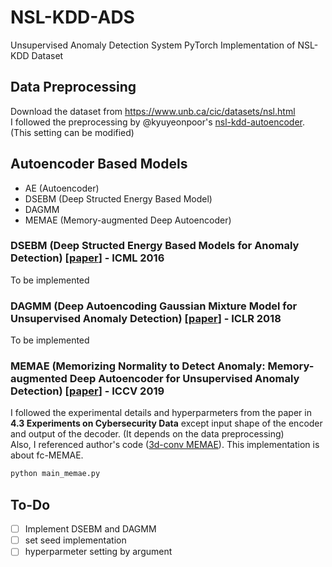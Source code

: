 # NSL-KDD-ADS
Unsupervised Anomaly Detection System PyTorch Implementation of NSL-KDD Dataset

## Data Preprocessing
Download the dataset from https://www.unb.ca/cic/datasets/nsl.html   
I followed the preprocessing by @kyuyeonpoor's [nsl-kdd-autoencoder](https://github.com/kyuyeonpooh/nsl-kdd-autoencoder). (This setting can be modified)

## Autoencoder Based Models
* AE (Autoencoder)
* DSEBM (Deep Structed Energy Based Model)
* DAGMM
* MEMAE (Memory-augmented Deep Autoencoder)

### DSEBM (Deep Structed Energy Based Models for Anomaly Detection) [[paper](https://arxiv.org/abs/1605.07717)] - ICML 2016   
To be implemented

### DAGMM (Deep Autoencoding Gaussian Mixture Model for Unsupervised Anomaly Detection) [[paper](https://sites.cs.ucsb.edu/~bzong/doc/iclr18-dagmm.pdf)] - ICLR 2018
To be implemented

### MEMAE (Memorizing Normality to Detect Anomaly: Memory-augmented Deep Autoencoder for Unsupervised Anomaly Detection) [[paper](https://arxiv.org/abs/1904.02639)] - ICCV 2019    
I followed the experimental details and hyperparmeters from the paper in **4.3 Experiments on Cybersecurity Data** except input shape of the encoder and output of the decoder. (It depends on the data preprocessing)   
Also, I referenced author's code ([3d-conv MEMAE](https://github.com/donggong1/memae-anomaly-detection)). This implementation is about fc-MEMAE.   
```bash
python main_memae.py
```

## To-Do
- [ ] Implement DSEBM and DAGMM
- [ ] set seed implementation
- [ ] hyperparmeter setting by argument
